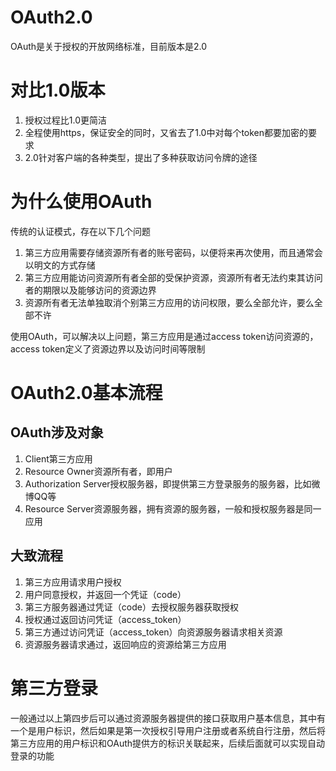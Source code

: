 # OAuth2.0
OAuth是关于授权的开放网络标准，目前版本是2.0

# 对比1.0版本
1. 授权过程比1.0更简洁
2. 全程使用https，保证安全的同时，又省去了1.0中对每个token都要加密的要求
3. 2.0针对客户端的各种类型，提出了多种获取访问令牌的途径

# 为什么使用OAuth
传统的认证模式，存在以下几个问题

1. 第三方应用需要存储资源所有者的账号密码，以便将来再次使用，而且通常会以明文的方式存储
2. 第三方应用能访问资源所有者全部的受保护资源，资源所有者无法约束其访问者的期限以及能够访问的资源边界
3. 资源所有者无法单独取消个别第三方应用的访问权限，要么全部允许，要么全部不许

使用OAuth，可以解决以上问题，第三方应用是通过access token访问资源的，access token定义了资源边界以及访问时间等限制

# OAuth2.0基本流程
## OAuth涉及对象
1. Client第三方应用
2. Resource Owner资源所有者，即用户
3. Authorization Server授权服务器，即提供第三方登录服务的服务器，比如微博QQ等
4. Resource Server资源服务器，拥有资源的服务器，一般和授权服务器是同一应用

## 大致流程
1. 第三方应用请求用户授权
2. 用户同意授权，并返回一个凭证（code）
3. 第三方服务器通过凭证（code）去授权服务器获取授权
4. 授权通过返回访问凭证（access_token）
5. 第三方通过访问凭证（access_token）向资源服务器请求相关资源
6. 资源服务器请求通过，返回响应的资源给第三方应用

# 第三方登录
一般通过以上第四步后可以通过资源服务器提供的接口获取用户基本信息，其中有一个是用户标识，然后如果是第一次授权引导用户注册或者系统自行注册，然后将第三方应用的用户标识和OAuth提供方的标识关联起来，后续后面就可以实现自动登录的功能